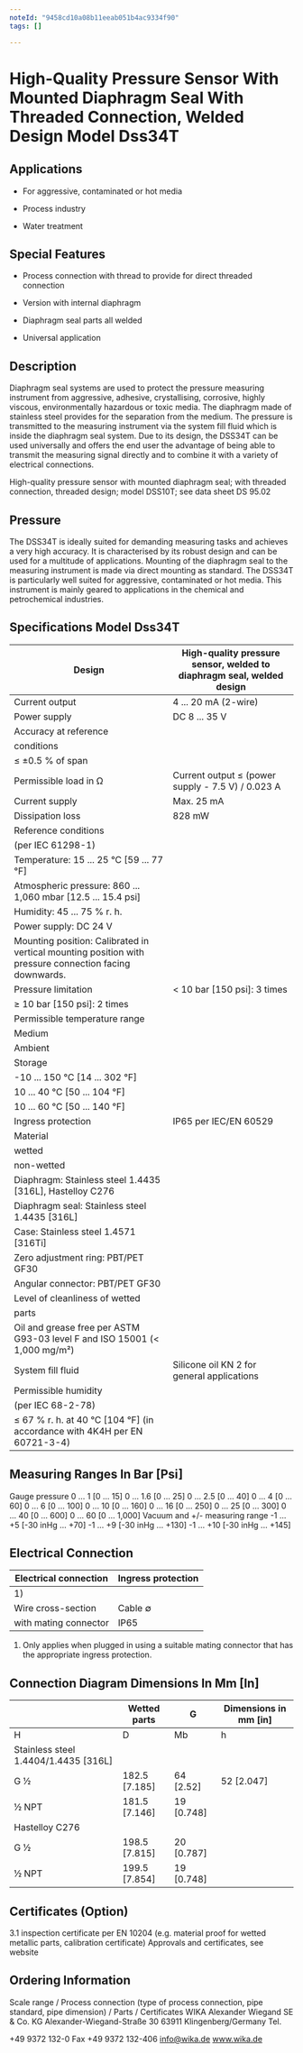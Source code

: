 ```yaml
---
noteId: "9458cd10a08b11eeab051b4ac9334f90"
tags: []

---
```


# High-Quality Pressure Sensor With Mounted Diaphragm Seal With Threaded Connection, Welded Design Model Dss34T

## Applications

 
- For aggressive, contaminated or hot media
 
- Process industry
 
- Water treatment

## Special Features

 
- Process connection with thread to provide for direct threaded connection
 
- Version with internal diaphragm
 
- Diaphragm seal parts all welded
 
- Universal application

## Description

Diaphragm seal systems are used to protect the pressure measuring instrument from aggressive, adhesive, crystallising, corrosive, highly viscous, environmentally hazardous or toxic media. The diaphragm made of stainless steel provides for the separation from the medium. The pressure is transmitted to the measuring instrument via the system fill fluid which is inside the diaphragm seal system. Due to its design, the DSS34T can be used universally and offers the end user the advantage of being able to transmit the measuring signal directly and to combine it with a variety of electrical connections.

High-quality pressure sensor with mounted diaphragm seal; with threaded connection, threaded design; model DSS10T; see data sheet DS 95.02

## Pressure

The DSS34T is ideally suited for demanding measuring tasks and achieves a very high accuracy. It is characterised by its robust design and can be used for a multitude of applications. Mounting of the diaphragm seal to the measuring instrument is made via direct mounting as standard. The DSS34T is particularly well suited for aggressive, contaminated or hot media. This instrument is mainly geared to applications in the chemical and petrochemical industries.

## Specifications Model Dss34T

| Design                                                                                                 | High-quality pressure sensor, welded to diaphragm seal, welded design   |
|--------------------------------------------------------------------------------------------------------|-------------------------------------------------------------------------|
| Current output                                                                                         | 4 ... 20 mA (2-wire)                                                    |
| Power supply                                                                                           | DC 8 ... 35 V                                                           |
| Accuracy at reference                                                                                  |                                                                         |
| conditions                                                                                             |                                                                         |
| ≤ ±0.5 % of span                                                                                       |                                                                         |
| Permissible load in Ω                                                                                  | Current output ≤ (power supply - 7.5 V) / 0.023 A                       |
| Current supply                                                                                         | Max. 25 mA                                                              |
| Dissipation loss                                                                                       | 828 mW                                                                  |
| Reference conditions                                                                                   |                                                                         |
| (per IEC 61298-1)                                                                                      |                                                                         |
| Temperature: 15 ... 25 °C [59 ... 77 °F]                                                               |                                                                         |
| Atmospheric pressure: 860 ... 1,060 mbar [12.5 ... 15.4 psi]                                           |                                                                         |
| Humidity: 45 ... 75 % r. h.                                                                            |                                                                         |
| Power supply: DC 24 V                                                                                  |                                                                         |
| Mounting position: Calibrated in vertical mounting position with pressure connection facing downwards. |                                                                         |
| Pressure limitation                                                                                    | < 10 bar [150 psi]: 3 times                                             |
| ≥ 10 bar [150 psi]: 2 times                                                                            |                                                                         |
| Permissible temperature range                                                                          |                                                                         |
| Medium                                                                                                 |                                                                         |
| Ambient                                                                                                |                                                                         |
| Storage                                                                                                |                                                                         |
| -10 ... 150 °C [14 ... 302 °F]                                                                         |                                                                         |
| 10 ... 40 °C [50 ... 104 °F]                                                                           |                                                                         |
| 10 ... 60 °C [50 ... 140 °F]                                                                           |                                                                         |
| Ingress protection                                                                                     | IP65 per IEC/EN 60529                                                   |
| Material                                                                                               |                                                                         |
| wetted                                                                                                 |                                                                         |
| non-wetted                                                                                             |                                                                         |
| Diaphragm: Stainless steel 1.4435 [316L], Hastelloy C276                                               |                                                                         |
| Diaphragm seal: Stainless steel 1.4435 [316L]                                                          |                                                                         |
| Case: Stainless steel 1.4571 [316Ti]                                                                   |                                                                         |
| Zero adjustment ring: PBT/PET GF30                                                                     |                                                                         |
| Angular connector: PBT/PET GF30                                                                        |                                                                         |
| Level of cleanliness of wetted                                                                         |                                                                         |
| parts                                                                                                  |                                                                         |
| Oil and grease free per ASTM G93-03 level F and ISO 15001 (< 1,000 mg/m²)                              |                                                                         |
| System fill fluid                                                                                      | Silicone oil KN 2 for general applications                              |
| Permissible humidity                                                                                   |                                                                         |
| (per IEC 68-2-78)                                                                                      |                                                                         |
| ≤ 67 % r. h. at 40 °C [104 °F] (in accordance with 4K4H per EN 60721-3-4)                              |                                                                         |

## Measuring Ranges In Bar [Psi]

Gauge pressure
0 ... 1 [0 ... 15]
0 ... 1.6 [0 ... 25]
0 ... 2.5 [0 ... 40]
0 ... 4 [0 ... 60]
0 ... 6 [0 ... 100]
0 ... 10 [0 ... 160]
0 ... 16 [0 ... 250]
0 ... 25 [0 ... 300]
0 ... 40 [0 ... 600]
0 ... 60 [0 ... 1,000]
Vacuum and +/- measuring range
-1 ... +5 [-30 inHg ... +70]
-1 ... +9 [-30 inHg ... +130]
-1 ... +10 [-30 inHg ... +145]

## Electrical Connection

| Electrical connection   | Ingress protection    |
|-------------------------|-----------------------|
| 1)                      |                       |
| Wire cross-section      | Cable ∅               |
| with mating connector   | IP65                  |

1) Only applies when plugged in using a suitable mating connector that has the appropriate ingress protection.

## Connection Diagram Dimensions In Mm [In]

|                                      | Wetted parts   | G          | Dimensions in mm [in]   |
|--------------------------------------|----------------|------------|-------------------------|
| H                                    | D              | Mb         | h                       |
| Stainless steel 1.4404/1.4435 [316L] |                |            |                         |
| G ½                                  | 182.5 [7.185]  | 64 [2.52]  | 52 [2.047]              |
| ½ NPT                                | 181.5 [7.146]  | 19 [0.748] |                         |
| Hastelloy C276                       |                |            |                         |
| G ½                                  | 198.5 [7.815]  | 20 [0.787] |                         |
| ½ NPT                                | 199.5 [7.854]  | 19 [0.748] |                         |

## Certificates (Option)

3.1 inspection certificate per EN 10204 (e.g. material proof for wetted metallic parts, calibration certificate) Approvals and certificates, see website

## Ordering Information

Scale range / Process connection (type of process connection, pipe standard, pipe dimension) / Parts / Certificates WIKA Alexander Wiegand SE & Co. KG Alexander-Wiegand-Straße 30 63911 Klingenberg/Germany Tel. 

+49 9372 132-0
Fax 
+49 9372 132-406
info@wika.de www.wika.de